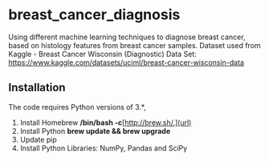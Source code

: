 # breast_cancer_diagnosis

Using different machine learning techniques to diagnose breast cancer, based on histology features from breast cancer samples. Dataset used from Kaggle - Breast Cancer Wisconsin (Diagnostic) Data Set: https://www.kaggle.com/datasets/uciml/breast-cancer-wisconsin-data 

## Installation

The code requires Python versions of 3.*, 

1. Install Homebrew **/bin/bash -c**[http://brew.sh/.](url)
2. Install Python **brew update && brew upgrade**
3. Update pip
4. Install Python Libraries: NumPy, Pandas and SciPy
